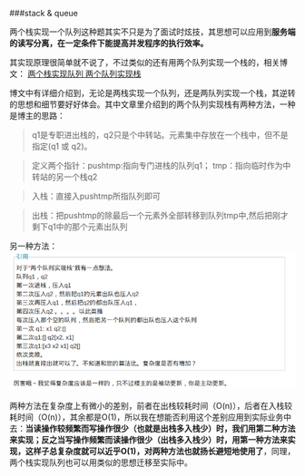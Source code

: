 ###stack & queue

两个栈实现一个队列这种题其实不只是为了面试时炫技，其思想可以应用到**服务端的读写分离，在一定条件下能提高并发程序的执行效率。**

其实现原理很简单就不说了，不过类似的还有用两个队列实现一个栈的，相关博文：
[两个栈实现队列 两个队列实现栈](http://www.cnblogs.com/kaituorensheng/archive/2013/03/02/2939690.html#3085316)

博文中有详细介绍到，无论是两栈实现一个队列，还是两队列实现一个栈，其逆转的思想和细节要好好体会。其中文章里介绍到的两个队列实现栈有两种方法，一种是博主的思路：
> q1是专职进出栈的，q2只是个中转站。元素集中存放在一个栈中，但不是指定(q1 或 q2)。

> 定义两个指针：pushtmp:指向专门进栈的队列q1； tmp：指向临时作为中转站的另一个栈q2

> 入栈：直接入pushtmp所指队列即可

> 出栈：把pushtmp的除最后一个元素外全部转移到队列tmp中,然后把刚才剩下q1中的那个元素出队列

另一种方法：
![](./queues2stack.png)

两种方法在复杂度上有微小的差别，前者在出栈较耗时间（O(n)），后者在入栈较耗时间（O(n)），其余都是O(1)，所以我在想能否利用这个差别应用到实际业务中去：**当读操作较频繁而写操作很少（也就是出栈多入栈少）时，我们用第二种方法来实现；反之当写操作频繁而读操作很少（出栈多入栈少）时，用第一种方法来实现，这样子总复杂度就可以近乎O(1)，对两种方法也就扬长避短地使用了**，同理，两个栈实现队列也可以用类似的思想迁移至实际中。